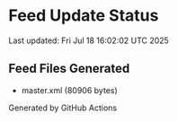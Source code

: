 # Feed Update Status
Last updated: Fri Jul 18 16:02:02 UTC 2025

## Feed Files Generated
- master.xml (80906 bytes)

Generated by GitHub Actions
